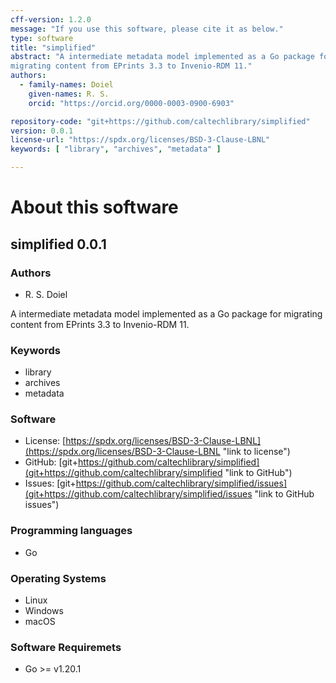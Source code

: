 ```yaml
---
cff-version: 1.2.0
message: "If you use this software, please cite it as below."
type: software
title: "simplified"
abstract: "A intermediate metadata model implemented as a Go package for
migrating content from EPrints 3.3 to Invenio-RDM 11."
authors:
  - family-names: Doiel
    given-names: R. S.
    orcid: "https://orcid.org/0000-0003-0900-6903"

repository-code: "git+https://github.com/caltechlibrary/simplified"
version: 0.0.1
license-url: "https://spdx.org/licenses/BSD-3-Clause-LBNL"
keywords: [ "library", "archives", "metadata" ]

---
```


About this software
===================

## simplified 0.0.1

### Authors

- R. S. Doiel


A intermediate metadata model implemented as a Go package for migrating
content from EPrints 3.3 to Invenio-RDM 11.

### Keywords

- library
- archives
- metadata

### Software

- License: [https://spdx.org/licenses/BSD-3-Clause-LBNL](https://spdx.org/licenses/BSD-3-Clause-LBNL "link to license")
- GitHub: [git+https://github.com/caltechlibrary/simplified](git+https://github.com/caltechlibrary/simplified "link to GitHub")
- Issues: [git+https://github.com/caltechlibrary/simplified/issues](git+https://github.com/caltechlibrary/simplified/issues "link to GitHub issues")


### Programming languages

- Go

### Operating Systems

- Linux
- Windows
- macOS

### Software Requiremets

- Go &gt;= v1.20.1
